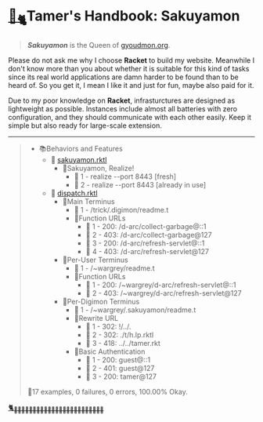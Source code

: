 # [🏡<sub>🐈</sub>](http://gyoudmon.org/~wargrey/.sakuyamon)Tamer's Handbook: Sakuyamon

> _**Sakuyamon**_ is the Queen of [gyoudmon.org](http://gyoudmon.org).

Please do not ask me why I choose **Racket** to build my website.
Meanwhile I don't know more than you about whether it is suitable for
this kind of tasks since its real world applications are damn harder to
be found than to be heard of. So you get it, I mean I like it and just
for fun, maybe also paid for it.

Due to my poor knowledge on **Racket**, infrasturctures are designed as
lightweight as possible. Instances include almost all batteries with
zero configuration, and they should communicate with each other easily.
Keep it simple but also ready for large-scale extension.

---

> + 📚Behaviors and Features
>     + 📖
[sakuyamon.rktl](http://gyoudmon.org/~wargrey/.sakuyamon/sakuyamon.rktl)
>       + 📑Sakuyamon, Realize!
>         - 💚 1 - realize --port 8443 [fresh]
>         - 💚 2 - realize --port 8443 [already in use]
>     + 📖
[dispatch.rktl](http://gyoudmon.org/~wargrey/.sakuyamon/dispatch.rktl)
>       + 📑Main Terminus
>         - 💚 1 - /trick/.digimon/readme.t
>         + 📑Function URLs
>           - 💚 1 - 200: /d-arc/collect-garbage@::1
>           - 💚 2 - 403: /d-arc/collect-garbage@127
>           - 💚 3 - 200: /d-arc/refresh-servlet@::1
>           - 💚 4 - 403: /d-arc/refresh-servlet@127
>       + 📑Per-User Terminus
>         - 💚 1 - /~wargrey/readme.t
>         + 📑Function URLs
>           - 💚 1 - 200: /~wargrey/d-arc/refresh-servlet@::1
>           - 💚 2 - 403: /~wargrey/d-arc/refresh-servlet@127
>       + 📑Per-Digimon Terminus
>         - 💚 1 - /~wargrey/.sakuyamon/readme.t
>         + 📑Rewrite URL
>           - 💚 1 - 302: !/../.
>           - 💚 2 - 302: ./t/h.lp.rktl
>           - 💚 3 - 418: ../../tamer.rkt
>         + 📑Basic Authentication
>           - 💚 1 - 200: guest@::1
>           - 💚 2 - 401: guest@127
>           - 💚 3 - 200: tamer@127
>
> 📌17 examples, 0 failures, 0 errors, 100.00% Okay.
>
>
[🐈<sub>🐾🐾🐾🐾🐾🐾🐾🐾🐾🐾🐾🐾🐾🐾🐾🐾🐾🐾🐾🐾🐾🐾🐾🐾</sub>](http://gyoudmon.org/~wargrey/.sakuyamon)
